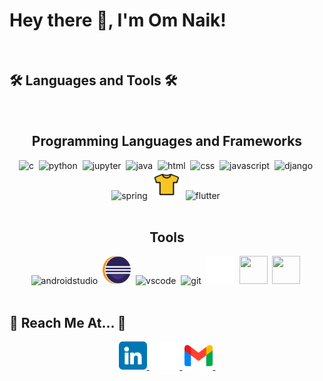 # Hey there 👋, I'm  Om Naik!





<!-- Boilerplate Ignore
**Nike1421/Nike1421** is a ✨ _special_ ✨ repository because its `README.md` (this file) appears on your GitHub profile.
Here are some ideas to get you started:
- 🔭 I’m currently working on ...
- 🌱 I’m currently learning ...
- 👯 I’m looking to collaborate on ...
- 🤔 I’m looking for help with ...
- 💬 Ask me about ...
- 📫 How to reach me: ...
- 😄 Pronouns: ...
- ⚡ Fun fact: ... -->


<!-- <br/> -->
<br/>

<!-- ## Pinned Repositories -->

<!-- ## ⚠️Work in Progress!⚠️

<p align="center">
    <a href="https://github.com/Nike1421/Decentralized-Ride-Hailing-System-using-Blockchain">
        <img width='49%' align="center"src="https://github-readme-stats.vercel.app/api/pin/?username=Nike1421&repo=Decentralized-Ride-Hailing-System-using-Blockchain&border_color=2D826D&bg_color=0D1117&title_color=6CD3BF&text_color=C9D1D9&icon_color=6CD3BF" />
    </a>
    <span>&nbsp;</span>
    <a href="https://github.com/Nike1421/Unreserved-Ticketing-System">
        <img width='49%' align="center"src="https://github-readme-stats.vercel.app/api/pin/?username=Nike1421&repo=Unreserved-Ticketing-System&border_color=2D826D&bg_color=0D1117&title_color=6CD3BF&text_color=C9D1D9&icon_color=6CD3BF" />
    </a>
</p> -->

## 🛠️ Languages and Tools 🛠️

<!-- <br/>
<p align="center">
    <a>
        <img align="center"src="https://github-readme-stats.vercel.app/api/top-langs/?username=Nike1421&count_private=true&theme=transparent&langs_count=5&card_width=400&custom_title=I Love To Code In..."/>
    </a>
</p> -->

<br/>

<div align="center">
    <h2 align="center">Programming Languages and Frameworks</h2>
    <img src="https://cdn.jsdelivr.net/gh/devicons/devicon/icons/c/c-original.svg" alt="c" width="45" height="45" title="C"/>&nbsp;
    <img src="https://cdn.jsdelivr.net/gh/devicons/devicon/icons/python/python-original.svg" alt="python" width="45" height="45" title="Python" />&nbsp;
    <img src="https://cdn.jsdelivr.net/gh/devicons/devicon/icons/jupyter/jupyter-original.svg" alt="jupyter" width="45" height="45" title="Jupyter Notebooks"/>&nbsp;
    <img src="https://cdn.jsdelivr.net/gh/devicons/devicon/icons/java/java-original.svg" alt="java" width="45" height="45" title="Java"/>&nbsp;
    <img src="https://cdn.jsdelivr.net/gh/devicons/devicon/icons/html5/html5-original.svg" alt="html" width="45" height="45" title="HTML5"/>&nbsp;
    <img src="https://cdn.jsdelivr.net/gh/devicons/devicon/icons/css3/css3-original.svg" alt="css" width="45" height="45" title="CSS3"/>&nbsp;
    <img src="https://cdn.jsdelivr.net/gh/devicons/devicon/icons/javascript/javascript-original.svg" alt="javascript" width="45" height="45" title="JavaScript"/>&nbsp;
    <img src="https://cdn.jsdelivr.net/gh/devicons/devicon/icons/django/django-plain.svg" alt="django" width="45" height="45" title="Django"/>&nbsp;
    <img src="https://cdn.jsdelivr.net/gh/devicons/devicon/icons/spring/spring-original.svg" alt="spring" width="45" height="45" title="Spring Boot"/>&nbsp;
    <img src="https://github.com/Nike1421/Nike1421/blob/main/res/tools-and-framework-icons/jersey.png" alt="jersey" width="45" height="45" title="Eclipse Jersey"/>&nbsp;
    <img src="https://cdn.jsdelivr.net/gh/devicons/devicon/icons/flutter/flutter-original.svg" alt="flutter" width="45" height="45" title="Flutter"/>&nbsp;
    <!-- <img src="https://cdn.jsdelivr.net/gh/devicons/devicon/icons/flutter/flutter-original.svg" alt="" width="45" height="45" />&nbsp; -->
</div>
<br/>
<div align="center">
    <h2 align="center">Tools</h2>
    <img src="https://cdn.jsdelivr.net/gh/devicons/devicon/icons/androidstudio/androidstudio-original.svg" alt="androidstudio" width="45" height="45" title="Android Studio"/>&nbsp;
    <img src="https://github.com/Nike1421/Nike1421/blob/main/res/tools-and-framework-icons/eclipse.png" alt="eclipse" width="45" height="45" title="Apache Eclipse"/>&nbsp;
    <img src="https://cdn.jsdelivr.net/gh/devicons/devicon/icons/vscode/vscode-original.svg" alt="vscode" width="45" height="45" title="VS Code"/>&nbsp;
    <img src="https://cdn.jsdelivr.net/gh/devicons/devicon/icons/git/git-original.svg" alt="git" width="45" height="45" title="Git"/>&nbsp;
    <img src="https://github.com/Nike1421/Nike1421/blob/main/res/social-media-icons/github.png" alt="github" width="45" height="45" title="GitHub"/>&nbsp;
    <img src="https://cdn.jsdelivr.net/gh/devicons/devicon/icons/canva/canva-original.svg" alt="" width="45" height="45" title="Canva"/>&nbsp;
    <img src="https://cdn.jsdelivr.net/gh/devicons/devicon/icons/figma/figma-original.svg" alt="" width="45" height="45" title="Figma"/>&nbsp;
</div>    

<br/>

## 🔗 Reach Me At... 🔗
<div align="center">
    <a href="https://www.linkedin.com/in/omnaik54/"><img src="https://github.com/Nike1421/Nike1421/blob/main/res/social-media-icons/linkedin.png" alt="linkedin" width="45" height="45" />&nbsp;</a>
    <a href="https://github.com/Nike1421"><img src="https://github.com/Nike1421/Nike1421/blob/main/res/social-media-icons/github.png" alt="github" width="45" height="45" />&nbsp;</a>    
    <a href="mailto:omnaik54@gmail.com"><img src="https://github.com/Nike1421/Nike1421/blob/main/res/social-media-icons/gmail.png" alt="personalmail" width="45" height="45" />&nbsp;</a>
</div>
